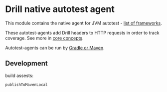 # Drill native autotest agent

This module contains the native agent for JVM autotest - [list of frameworks](https://drill4j.github.io/docs/supported-frameworks).

These autotest-agents add Drill headers to HTTP requests in order to track coverage. See more in [core concepts](https://drill4j.github.io/docs/core-concepts).

Autotest-agents can be run by [Gradle or Maven](https://github.com/Drill4J/agent-runner).

## Development

build assests:

```groovy
publishToMavenLocal
```
